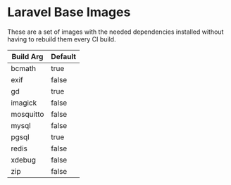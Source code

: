 # Laravel Base Images

These are a set of images with the needed dependencies installed without having to rebuild them every CI build.

| Build Arg | Default |
|-----------|---------|
| bcmath    | true    |
| exif      | false   |
| gd        | true    |
| imagick   | false   |
| mosquitto | false   |
| mysql     | false   |
| pgsql     | true    |
| redis     | false   |
| xdebug    | false   |
| zip       | false   |
